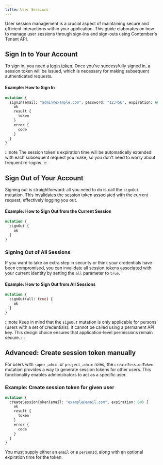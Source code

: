 ```yaml
---
title: User Sessions
---
```


User session management is a crucial aspect of maintaining secure and efficient interactions within your application. This guide elaborates on how to manage user sessions through sign-ins and sign-outs using Contember's Tenant API.

## Sign In to Your Account

To sign in, you need a [login token](overview.md#authorization-tokens). Once you've successfully signed in, a session token will be issued, which is necessary for making subsequent authenticated requests.

#### Example: How to Sign In

```graphql
mutation {
  signIn(email: "admin@example.com", password: "123456", expiration: 60) {
    ok
    result {
      token
    }
    error {
      code
    }
  }
}
```

:::note
The session token's expiration time will be automatically extended with each subsequent request you make, so you don't need to worry about frequent re-logins.
:::

## Sign Out of Your Account

Signing out is straightforward: all you need to do is call the `signOut` mutation. This invalidates the session token associated with the current request, effectively logging you out.

#### Example: How to Sign Out from the Current Session

```graphql
mutation {
  signOut {
    ok
  }
}
```

### Signing Out of All Sessions

If you want to take an extra step in security or think your credentials have been compromised, you can invalidate all session tokens associated with your current identity by setting the `all` parameter to `true`.

#### Example: How to Sign Out from All Sessions

```graphql
mutation {
  signOut(all: true) {
    ok
  }
}
``` 

:::note
Keep in mind that the `signOut` mutation is only applicable for persons (users with a set of credentials). It cannot be called using a permanent API key. This design choice ensures that application-level permissions remain secure.
:::

## Advanced: Create session token manually

For users with `super_admin` or `project_admin` roles, the `createSessionToken` mutation provides a way to generate session tokens for other users. This functionality enables administrators to act as a specific user.

### Example: Create session token for given user

```graphql
mutation {
  createSessionToken(email: "example@email.com", expiration: 60) {
    ok
    result {
      token
    }
    error {
      code
    }
  }
}
```

You must supply either an `email` or a `personId`, along with an optional expiration time for the token.
